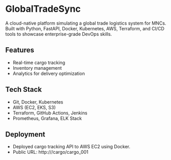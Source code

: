# GlobalTradeSync
A cloud-native platform simulating a global trade logistics system for MNCs. Built with Python, FastAPI, Docker, Kubernetes, AWS, Terraform, and CI/CD tools to showcase enterprise-grade DevOps skills.

## Features
- Real-time cargo tracking
- Inventory management
- Analytics for delivery optimization

## Tech Stack
- Git, Docker, Kubernetes
- AWS (EC2, EKS, S3)
- Terraform, GitHub Actions, Jenkins
- Prometheus, Grafana, ELK Stack

## Deployment
- Deployed cargo tracking API to AWS EC2 using Docker.
- Public URL: http://<public-ip>/cargo/cargo_001